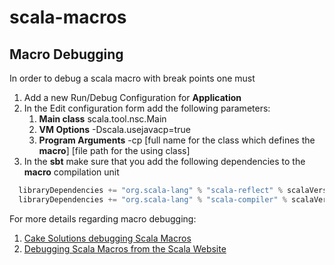 # scala-macros
## Macro Debugging
In order to debug a scala macro with break points one must 
1. Add a new Run/Debug Configuration for **Application**
2. In the Edit configuration form add the following parameters:
	1. **Main class**  scala.tool.nsc.Main
	2. **VM Options** -Dscala.usejavacp=true
	3. **Program Arguments** -cp [full name for the class which defines the **macro**] [file path for the using class]
3. In the **sbt** make sure that you add the following dependencies to the **macro** compilation unit
```scala
  libraryDependencies += "org.scala-lang" % "scala-reflect" % scalaVersion.value,
  libraryDependencies += "org.scala-lang" % "scala-compiler" % scalaVersion.value
```
For more details regarding macro debugging: 
1. [Cake Solutions debugging Scala Macros](https://www.cakesolutions.net/teamblogs/2013/09/30/debugging-scala-macros)
2. [Debugging Scala Macros from the Scala Website](https://docs.scala-lang.org/overviews/macros/overview.html#debugging-macros)
